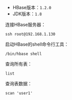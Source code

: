 - HBase版本：`1.2.0`
- JDK版本：`1.8`

连接HBase服务器：

```shell
ssh root@192.168.1.130
```

启动HBase的shell命令行工具：

```shell
/bin/hbase shell
```

查询所有表：

```shell
list
```

查询表数据：

```shell
scan 'user1'
```
